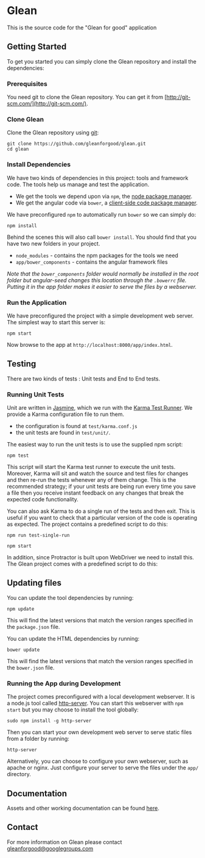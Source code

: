 # Glean 

This is the source code for the "Glean for good" application

## Getting Started

To get you started you can simply clone the Glean repository and install the dependencies:

### Prerequisites

You need git to clone the Glean repository. You can get it from
[http://git-scm.com/](http://git-scm.com/).

### Clone Glean

Clone the Glean repository using [git]:

```
git clone https://github.com/gleanforgood/glean.git
cd glean
```

### Install Dependencies

We have two kinds of dependencies in this project: tools and framework code.  The tools help
us manage and test the application.

* We get the tools we depend upon via `npm`, the [node package manager][npm].
* We get the angular code via `bower`, a [client-side code package manager][bower].

We have preconfigured `npm` to automatically run `bower` so we can simply do:

```
npm install
```

Behind the scenes this will also call `bower install`.  You should find that you have two new
folders in your project.

* `node_modules` - contains the npm packages for the tools we need
* `app/bower_components` - contains the angular framework files

*Note that the `bower_components` folder would normally be installed in the root folder but
angular-seed changes this location through the `.bowerrc` file.  Putting it in the app folder makes
it easier to serve the files by a webserver.*

### Run the Application

We have preconfigured the project with a simple development web server.  The simplest way to start
this server is:

```
npm start
```

Now browse to the app at `http://localhost:8000/app/index.html`.

## Testing

There are two kinds of tests : Unit tests and End to End tests.

### Running Unit Tests

Unit are written in
[Jasmine][jasmine], which we run with the [Karma Test Runner][karma]. We provide a Karma
configuration file to run them.

* the configuration is found at `test/karma.conf.js`
* the unit tests are found in `test/unit/`.

The easiest way to run the unit tests is to use the supplied npm script:

```
npm test
```

This script will start the Karma test runner to execute the unit tests. Moreover, Karma will sit and
watch the source and test files for changes and then re-run the tests whenever any of them change.
This is the recommended strategy; if your unit tests are being run every time you save a file then
you receive instant feedback on any changes that break the expected code functionality.

You can also ask Karma to do a single run of the tests and then exit.  This is useful if you want to
check that a particular version of the code is operating as expected.  The project contains a
predefined script to do this:

```
npm run test-single-run
```

```
npm start
```

In addition, since Protractor is built upon WebDriver we need to install this.  The Glean project comes 
with a predefined script to do this:

## Updating files

You can update the tool dependencies by running:

```
npm update
```
This will find the latest versions that match the version ranges specified in the `package.json` file.

You can update the HTML dependencies by running:

```
bower update
```
This will find the latest versions that match the version ranges specified in the `bower.json` file.

### Running the App during Development

The project comes preconfigured with a local development webserver.  It is a node.js
tool called [http-server][http-server].  You can start this webserver with `npm start` but you may choose to
install the tool globally:

```
sudo npm install -g http-server
```

Then you can start your own development web server to serve static files from a folder by
running:

```
http-server
```

Alternatively, you can choose to configure your own webserver, such as apache or nginx. Just
configure your server to serve the files under the `app/` directory.

## Documentation

Assets and other working documentation can be found [here](https://drive.google.com/folderview?id=0BzsGiNmben40aU1DQktNa2FKSnM&usp=sharing).

## Contact

For more information on Glean please contact gleanforgood@googlegroups.com

[git]: http://git-scm.com/
[bower]: http://bower.io
[npm]: https://www.npmjs.org/
[node]: http://nodejs.org
[protractor]: https://github.com/angular/protractor
[jasmine]: http://pivotal.github.com/jasmine/
[karma]: http://karma-runner.github.io
[travis]: https://travis-ci.org/
[http-server]: https://github.com/nodeapps/http-server
